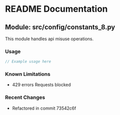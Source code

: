 # README Documentation

## Module: src/config/constants_8.py

This module handles api misuse operations.

### Usage

```javascript
// Example usage here
```

### Known Limitations

- 429 errors Requests blocked

### Recent Changes

- Refactored in commit 73542c6f
